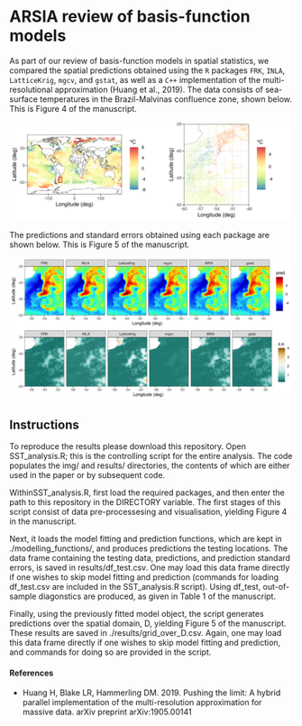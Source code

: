 # ARSIA review of basis-function models

As part of our review of basis-function models in spatial statistics, we compared the spatial predictions obtained using the `R` packages `FRK`, `INLA`, `LatticeKrig`, `mgcv`, and `gstat`, as well as a `C++` implementation of the multi-resolutional approximation (Huang et al., 2019).  The data consists of sea-surface temperatures in the Brazil-Malvinas confluence zone, shown below. This is Figure 4 of the manuscript. 

![Figure 4: Sea-surface temperature data](/img/global_and_training_data.png?raw=true)

The predictions and standard errors obtained using each package are shown below. This is Figure 5 of the manuscript.

![Figure 5: Predictions and standard errors](/img/DEM_results.png?raw=true)


## Instructions

To reproduce the results please download this repository. Open SST_analysis.R; this is the controlling script for the entire analysis. The code populates the img/ and results/ directories, the contents of which are either used in the paper or by subsequent code. 

WithinSST_analysis.R, first load the required packages, and then enter the path to this repository in the DIRECTORY variable. The first stages of this script consist of data pre-processesing and visualisation, yielding Figure 4 in the manuscript. 

Next, it loads the model fitting and prediction functions, which are kept in ./modelling_functions/, and produces predictions the testing locations. The data frame containing the testing data, predictions, and prediction standard errors, is saved in results/df_test.csv. One may load this data frame directly if one wishes to skip model fitting and prediction (commands for loading df_test.csv are included in the SST_analysis.R script). Using df_test, out-of-sample diagonstics are produced, as given in Table 1 of the manuscript.

Finally, using the previously fitted model object, the script generates predictions over the spatial domain, D, yielding Figure 5 of the manuscript. These results are saved in ./results/grid_over_D.csv. Again, one may load this data frame directly if one wishes to skip model fitting and prediction, and commands for doing so are provided in the script. 


#### References

* Huang H, Blake LR, Hammerling DM. 2019. Pushing the limit: A hybrid parallel implementation of the multi-resolution approximation for massive data. arXiv preprint arXiv:1905.00141